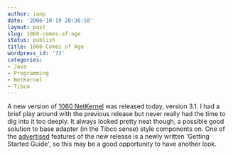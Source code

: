 ```yaml
---
author: ianp
date: '2006-10-19 20:30:58'
layout: post
slug: 1060-comes-of-age
status: publish
title: 1060 Comes of Age
wordpress_id: '73'
categories:
- Java
- Programming
- NetKernel
- Tibco
---
```


A new version of [1060 NetKernel][NK] was released today, version 3.1. I
had a brief play around with the previous release but never really had
the time to dig into it too deeply. It always looked pretty neat though,
a possible good solution to base adapter (in the Tibco sense) style
components on. One of the [advertised][ADV] features of the new release
is a newly written 'Getting Started Guide', so this may be a good
opportunity to have another look.

[NK]: http://www.1060.org/
[ADV]: http://www.1060.org/blogxter/entry?publicid=50D78082263C424820791B1886C6C971
